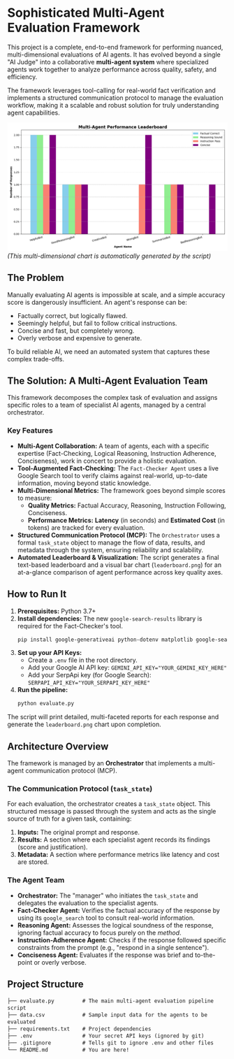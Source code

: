 
# Sophisticated Multi-Agent Evaluation Framework

This project is a complete, end-to-end framework for performing nuanced, multi-dimensional evaluations of AI agents. It has evolved beyond a single "AI Judge" into a collaborative **multi-agent system** where specialized agents work together to analyze performance across quality, safety, and efficiency.

The framework leverages tool-calling for real-world fact verification and implements a structured communication protocol to manage the evaluation workflow, making it a scalable and robust solution for truly understanding agent capabilities.

![alt text](leaderboard.png)
*(This multi-dimensional chart is automatically generated by the script)*

## The Problem
Manually evaluating AI agents is impossible at scale, and a simple accuracy score is dangerously insufficient. An agent's response can be:
- Factually correct, but logically flawed.
- Seemingly helpful, but fail to follow critical instructions.
- Concise and fast, but completely wrong.
- Overly verbose and expensive to generate.

To build reliable AI, we need an automated system that captures these complex trade-offs.

## The Solution: A Multi-Agent Evaluation Team
This framework decomposes the complex task of evaluation and assigns specific roles to a team of specialist AI agents, managed by a central orchestrator.

### Key Features
*   **Multi-Agent Collaboration:** A team of agents, each with a specific expertise (Fact-Checking, Logical Reasoning, Instruction Adherence, Conciseness), work in concert to provide a holistic evaluation.
*   **Tool-Augmented Fact-Checking:** The `Fact-Checker Agent` uses a live Google Search tool to verify claims against real-world, up-to-date information, moving beyond static knowledge.
*   **Multi-Dimensional Metrics:** The framework goes beyond simple scores to measure:
    *   **Quality Metrics:** Factual Accuracy, Reasoning, Instruction Following, Conciseness.
    *   **Performance Metrics:** **Latency** (in seconds) and **Estimated Cost** (in tokens) are tracked for every evaluation.
*   **Structured Communication Protocol (MCP):** The `Orchestrator` uses a formal `task_state` object to manage the flow of data, results, and metadata through the system, ensuring reliability and scalability.
*   **Automated Leaderboard & Visualization:** The script generates a final text-based leaderboard and a visual bar chart (`leaderboard.png`) for an at-a-glance comparison of agent performance across key quality axes.

## How to Run It
1.  **Prerequisites:** Python 3.7+
2.  **Install dependencies:** The new `google-search-results` library is required for the Fact-Checker's tool.
    ```bash
    pip install google-generativeai python-dotenv matplotlib google-search-results
    ```
3.  **Set up your API Keys:**
    *   Create a `.env` file in the root directory.
    *   Add your Google AI API key: `GEMINI_API_KEY="YOUR_GEMINI_KEY_HERE"`
    *   Add your SerpApi key (for Google Search): `SERPAPI_API_KEY="YOUR_SERPAPI_KEY_HERE"` 
4.  **Run the pipeline:**
    ```bash
    python evaluate.py
    ```
The script will print detailed, multi-faceted reports for each response and generate the `leaderboard.png` chart upon completion.

## Architecture Overview
The framework is managed by an **Orchestrator** that implements a multi-agent communication protocol (MCP).

### The Communication Protocol (`task_state`)
For each evaluation, the orchestrator creates a `task_state` object. This structured message is passed through the system and acts as the single source of truth for a given task, containing:
1.  **Inputs:** The original prompt and response.
2.  **Results:** A section where each specialist agent records its findings (score and justification).
3.  **Metadata:** A section where performance metrics like latency and cost are stored.

### The Agent Team
- **Orchestrator:** The "manager" who initiates the `task_state` and delegates the evaluation to the specialist agents.
- **Fact-Checker Agent:** Verifies the factual accuracy of the response by using its `google_search` tool to consult real-world information.
- **Reasoning Agent:** Assesses the logical soundness of the response, ignoring factual accuracy to focus purely on the *method*.
- **Instruction-Adherence Agent:** Checks if the response followed specific constraints from the prompt (e.g., "respond in a single sentence").
- **Conciseness Agent:** Evaluates if the response was brief and to-the-point or overly verbose.

## Project Structure
```
├── evaluate.py         # The main multi-agent evaluation pipeline script
├── data.csv            # Sample input data for the agents to be evaluated
├── requirements.txt    # Project dependencies
├── .env                # Your secret API keys (ignored by git)
├── .gitignore          # Tells git to ignore .env and other files
└── README.md           # You are here!
```